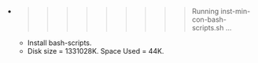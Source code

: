 * >>>>>>>>> Running inst-min-con-bash-scripts.sh ...
  * Install bash-scripts.
  * Disk size = 1331028K. Space Used = 44K.
